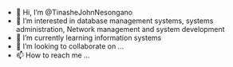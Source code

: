- 👋 Hi, I’m @TinasheJohnNesongano
- 👀 I’m interested in database management systems, systems administration, Network management and system development
- 🌱 I’m currently learning information systems
- 💞️ I’m looking to collaborate on ...
- 📫 How to reach me ...

<!---
TinasheJohnNesongano/TinasheJohnNesongano is a ✨ special ✨ repository because its `README.md` (this file) appears on your GitHub profile.
You can click the Preview link to take a look at your changes.
--->
